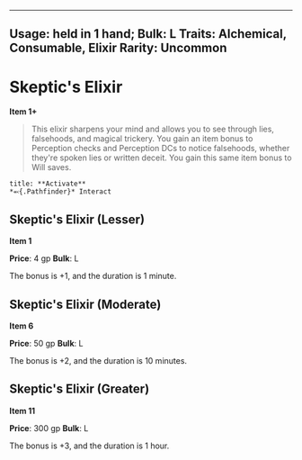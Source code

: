 
---
Usage: held in 1 hand;
Bulk: L
Traits: Alchemical, Consumable, Elixir
Rarity: Uncommon
---

# Skeptic's Elixir

**Item 1+**

> This elixir sharpens your mind and allows you to see through lies, falsehoods, and magical trickery. You gain an item bonus to Perception checks and Perception DCs to notice falsehoods, whether they're spoken lies or written deceit. You gain this same item bonus to Will saves.

```ad-embed-ability
title: **Activate**
*⬻{.Pathfinder}* Interact 
```

## Skeptic's Elixir (Lesser)

**Item 1**

**Price**: 4 gp
**Bulk**: L

The bonus is +1, and the duration is 1 minute.

## Skeptic's Elixir (Moderate)

**Item 6**

**Price**: 50 gp
**Bulk**: L

The bonus is +2, and the duration is 10 minutes.

## Skeptic's Elixir (Greater)

**Item 11**

**Price**: 300 gp
**Bulk**: L

The bonus is +3, and the duration is 1 hour.
